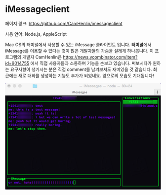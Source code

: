 # iMessageclient

페이지 링크: https://github.com/CamHenlin/imessageclient

사용 언어: Node.js, AppleScript

Mac OS의 터미널에서 사용할 수 있는 iMessage 클라이언트 입니다. **터미널**에서 iMessage를 이용할 수 있다는 것이 많은 개발자들의 가슴을 설레게 하나봅니다.
이 프로그램의 개발자 CamHenlin은 https://news.ycombinator.com/item?id=9014755 에서 직접 사용자들과 소통하며 기능을 손보고 있습니다.
써보시다가 원하는 요구사항이 생기시는 분은 직접 comment를 남겨보셔도 재미있을 것 같습니다.
최근에는 새로 대화를 생성하는 기능도 추가가 되었네요. 앞으로의 모습도 기대됩니다!

![이미지](img/003$19.png)
